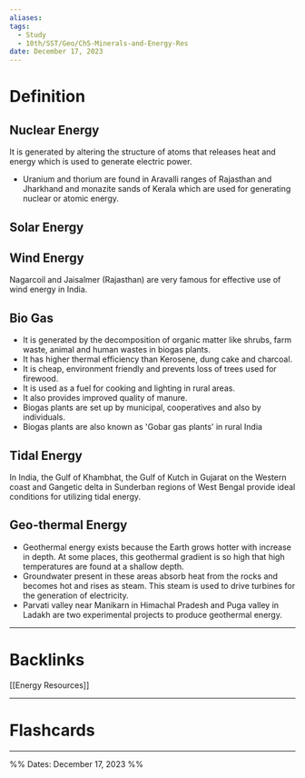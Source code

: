 ```yaml
---
aliases: 
tags:
  - Study
  - 10th/SST/Geo/Ch5-Minerals-and-Energy-Res
date: December 17, 2023
---
```

# Definition
## Nuclear Energy
It is generated by altering the structure of atoms that releases heat and energy which is used to generate electric power.
- Uranium and thorium are found in Aravalli ranges of Rajasthan and Jharkhand and monazite sands of Kerala which are used for generating nuclear or atomic energy.
## Solar Energy
## Wind Energy
Nagarcoil and Jaisalmer (Rajasthan) are very famous for effective use of wind energy in India.
## Bio Gas
- It is generated by the decomposition of organic matter like shrubs, farm waste, animal and human wastes in biogas plants.
- It has higher thermal efficiency than Kerosene, dung cake and charcoal.
- It is cheap, environment friendly and prevents loss of trees used for firewood.
- It is used as a fuel for cooking and lighting in rural areas.
- It also provides improved quality of manure.
- Biogas plants are set up by municipal, cooperatives and also by individuals. 
- Biogas plants are also known as 'Gobar gas plants' in rural India
## Tidal Energy
In India, the Gulf of Khambhat, the Gulf of Kutch in Gujarat on the Western coast and Gangetic delta in Sunderban regions of West Bengal provide ideal conditions for utilizing tidal energy.
## Geo-thermal Energy
- Geothermal energy exists because the Earth grows hotter with increase in depth. At some places, this geothermal gradient is so high that high temperatures are found at a shallow depth.
- Groundwater present in these areas absorb heat from the rocks and becomes hot and rises as steam. This steam is used to drive turbines for the generation of electricity.
- Parvati valley near Manikarn in Himachal Pradesh and Puga valley in Ladakh are two experimental projects to produce geothermal energy.

---
# Backlinks
[[Energy Resources]]

---
# Flashcards


---

%%
Dates: December 17, 2023
%%